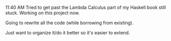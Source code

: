 11:40 AM
Tried to get past the Lambda Calculus part of my Haskell book still stuck. Working on this project now.

Going to rewrite all the code (while borrowing from existing).

Just want to organize it/do it better so it's easier to extend.

